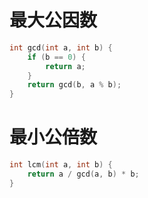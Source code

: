 # 最大公因数
```c++
int gcd(int a, int b) {
    if (b == 0) {
        return a;
    }
    return gcd(b, a % b);
}
```
# 最小公倍数
```c++
int lcm(int a, int b) {
    return a / gcd(a, b) * b;
}
```
